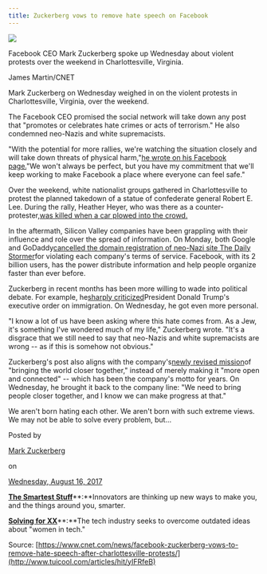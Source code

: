 ```yaml
---
title: Zuckerberg vows to remove hate speech on Facebook
---
```


![](http://img1.tuicool.com/ZZZ7Fru.jpg!web)

Facebook CEO Mark Zuckerberg spoke up Wednesday about violent protests over the weekend in Charlottesville, Virginia.

James Martin/CNET

Mark Zuckerberg on Wednesday weighed in on the violent protests in Charlottesville, Virginia, over the weekend.

The Facebook CEO promised the social network will take down any post that "promotes or celebrates hate crimes or acts of terrorism." He also condemned neo-Nazis and white supremacists.

"With the potential for more rallies, we're watching the situation closely and will take down threats of physical harm,"[he wrote on his Facebook page.](https://www.facebook.com/zuck/posts/10103969849282011)"We won't always be perfect, but you have my commitment that we'll keep working to make Facebook a place where everyone can feel safe."

Over the weekend, white nationalist groups gathered in Charlottesville to protest the planned takedown of a statue of confederate general Robert E. Lee. During the rally, Heather Heyer, who was there as a counter-protester,[was killed when a car plowed into the crowd.](http://www.cbsnews.com/news/heather-heyer-charlottesville-virginia-car-attack/)

In the aftermath, Silicon Valley companies have been grappling with their influence and role over the spread of information. On Monday, both Google and GoDaddy[cancelled the domain registration of neo-Nazi site The Daily Stormer](https://www.cnet.com/au/news/neo-nazi-website-daily-stormer-to-lose-domain-name/)for violating each company's terms of service. Facebook, with its 2 billion users, has the power distribute information and help people organize faster than ever before.

Zuckerberg in recent months has been more willing to wade into political debate. For example, he[sharply criticized](https://www.cnet.com/news/mark-zuckerberg-donald-trump-facebook-executive-order-president-white-house/)President Donald Trump's executive order on immigration. On Wednesday, he got even more personal.

"I know a lot of us have been asking where this hate comes from. As a Jew, it's something I've wondered much of my life," Zuckerberg wrote. "It's a disgrace that we still need to say that neo-Nazis and white supremacists are wrong -- as if this is somehow not obvious."

Zuckerberg's post also aligns with the company's[newly revised mission](https://www.cnet.com/news/facebook-community-summit-chris-cox-groups-mark-zuckerberg/)of "bringing the world closer together," instead of merely making it "more open and connected" -- which has been the company's motto for years. On Wednesday, he brought it back to the company line: "We need to bring people closer together, and I know we can make progress at that."

We aren't born hating each other. We aren't born with such extreme views. We may not be able to solve every problem, but...

Posted by

[Mark Zuckerberg](https://www.facebook.com/zuck)

on 

[Wednesday, August 16, 2017](https://www.facebook.com/zuck/posts/10103969849282011)

[**The Smartest Stuff**](https://www.cnet.com/road-trip/)**:**Innovators are thinking up new ways to make you, and the things around you, smarter.

[**Solving for XX**](https://www.cnet.com/women-in-tech/)**:**The tech industry seeks to overcome outdated ideas about "women in tech."



Source: [https://www.cnet.com/news/facebook-zuckerberg-vows-to-remove-hate-speech-after-charlottesville-protests/](http://www.tuicool.com/articles/hit/yIFRfeB)

